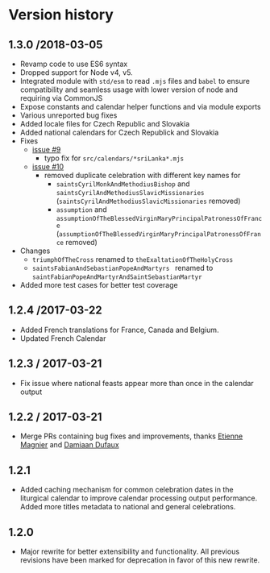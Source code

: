 # Version history

## 1.3.0 /2018-03-05
* Revamp code to use ES6 syntax
* Dropped support for Node v4, v5.
* Integrated module with `std/esm` to read `.mjs` files and `babel` to ensure compatibility and seamless usage with lower version of node and requiring via CommonJS
* Expose constants and calendar helper functions and via module exports
* Various unreported bug fixes
* Added locale files for Czech Republic and Slovakia
* Added national calendars for Czech Republick and Slovakia
* Fixes
    - [issue #9](https://github.com/pejulian/romcal/issues/9)
        + typo fix for `src/calendars/*sriLanka*.mjs`
    - [issue #10](https://github.com/pejulian/romcal/issues/10)
        + removed duplicate celebration with different key names for 
            * `saintsCyrilMonkAndMethodiusBishop` and `saintsCyrilAndMethodiusSlavicMissionaries` (`saintsCyrilAndMethodiusSlavicMissionaries` removed)
            * `assumption` and `assumptionOfTheBlessedVirginMaryPrincipalPatronessOfFrance` (`assumptionOfTheBlessedVirginMaryPrincipalPatronessOfFrance` removed)
* Changes
    - `triumphOfTheCross` renamed to `theExaltationOfTheHolyCross`
    - `saintsFabianAndSebastianPopeAndMartyrs ` renamed to `saintFabianPopeAndMartyrAndSaintSebastianMartyr`
* Added more test cases for better test coverage 

## 1.2.4 /2017-03-22
* Added French translations for France, Canada and Belgium.
* Updated French Calendar

## 1.2.3 / 2017-03-21
* Fix issue where national feasts appear more than once in the calendar output

## 1.2.2 / 2017-03-21
* Merge PRs containing bug fixes and improvements, thanks [Etienne Magnier](https://github.com/emagnier) and [Damiaan Dufaux](https://github.com/Dev1an)

## 1.2.1
* Added caching mechanism for common celebration dates in the liturgical calendar to improve calendar processing output performance. Added more titles metadata to national and general celebrations.

## 1.2.0
* Major rewrite for better extensibility and functionality. All previous revisions have been marked for deprecation in favor of this new rewrite.
